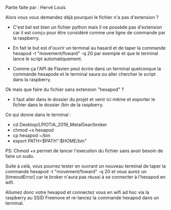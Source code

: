 Partie faite par : Hervé Louis

Alors vous vous demandez déjà pourquoi le fichier n'a pas d'extension ?

- C'est bel est bien un fichier python mais il ne possède pas d'extension car il est conçu pour être considéré comme une ligne
de commande par la raspberry.

- En fait le but est d'ouvrir un terminal au hasard et de taper la commande hexapod -t "movement/foward" -q 20
par exemple et que le terminal lance le script automatiquement.

- Comme ça l'API de Flavien peut écrire dans un terminal quelconque la commande hexapode et le terminal saura ou aller chercher le script
dans la raspberry.

Ok mais que faire du fichier sans extension "hexapod" ?

- il faut aller dans le dossier du projet et venir ici même et exporter le fichier dans le dossier /bin de la raspberry.

Ce qui donne dans le terminal :

- cd Desktop/LPIOTIA_2019_MetalGear/broker
- chmod +x hexapod
- cp hexapod ~/bin
- export PATH=$PATH":$HOME/bin"

PS: Chmod +x permet de lancer l'execution du fichier sans avoir besoin de faire un sudo.

Suite à celà, vous pourrez tester en ouvrant un nouveau terminal de taper la commande hexapod -t "movement/foward" -q 20
et vous aurez un [timeoutError] car le broker n'aura pas réussi à se connecter à l'hexapod en wifi.

Allumez donc votre hexapod et connectez vous en wifi ad hoc via la raspberry au SSID Freenove et re-lancez
la commande hexapod dans un terminal.
